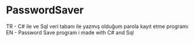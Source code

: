 # PasswordSaver
 TR - C# ile ve Sql veri tabanı ile yazmış olduğum parola kayıt etme programı
 EN - Password Save program i made with C# and Sql
